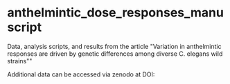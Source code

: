 # anthelmintic_dose_responses_manuscript
Data, analysis scripts, and results from the article "Variation in anthelmintic responses are driven by genetic differences among diverse C. elegans wild strains""

Additional data can be accessed via zenodo at DOI:
